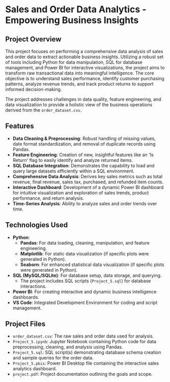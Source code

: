 # Sales and Order Data Analytics - Empowering Business Insights

## Project Overview

This project focuses on performing a comprehensive data analysis of sales and order data to extract actionable business insights. Utilizing a robust set of tools including Python for data manipulation, SQL for database management, and Power BI for interactive visualizations, the project aims to transform raw transactional data into meaningful intelligence. The core objective is to understand sales performance, identify customer purchasing patterns, analyze revenue trends, and track product returns to support informed decision-making.

The project addresses challenges in data quality, feature engineering, and data visualization to provide a holistic view of the business operations derived from the `order_dataset.csv`.

## Features

* **Data Cleaning & Preprocessing**: Robust handling of missing values, date format standardization, and removal of duplicate records using Pandas.
* **Feature Engineering**: Creation of new, insightful features like an 'Is Return' flag to easily identify and analyze returned items.
* **SQL Database Integration**: Demonstrates the capability to load and query large datasets efficiently within a SQL environment.
* **Comprehensive Data Analysis**: Derives key sales metrics such as total revenue, final revenue, sales tax, purchased, and refunded item counts.
* **Interactive Dashboard**: Development of a dynamic Power BI dashboard for intuitive visualization and exploration of sales trends, product performance, and return analysis.
* **Time-Series Analysis**: Ability to analyze sales and order trends over time.

## Technologies Used

* **Python**:
    * **Pandas**: For data loading, cleaning, manipulation, and feature engineering.
    * **Matplotlib**: For static data visualization (if specific plots were generated in Python).
    * **Seaborn**: For enhanced statistical data visualization (if specific plots were generated in Python).
* **SQL (MySQL/SQLite)**: For database setup, data storage, and querying.
    * The project includes SQL scripts (`Project_5.sql`) for database interactions.
* **Power BI**: For creating interactive and dynamic business intelligence dashboards.
* **VS Code**: Integrated Development Environment for coding and script management.

## Project Files

* `order_dataset.csv`: The raw sales and order data used for analysis.
* `Project_5.ipynb`: Jupyter Notebook containing Python code for data preprocessing, cleaning, and analysis using Pandas.
* `Project_5.sql`: SQL script(s) demonstrating database schema creation and sample queries for the order data.
* `Project_5.pbix`: Power BI Desktop file containing the interactive sales analytics dashboard.
* `project.pdf`: Project documentation outlining the goals and scope.

